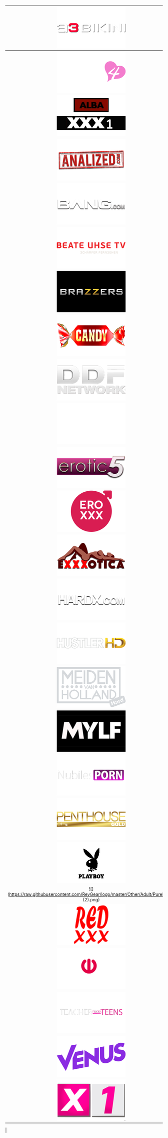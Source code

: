 | ![](https://raw.githubusercontent.com/RevGear/logo/master/Other/Adult/A3Bikini.png)| ![](https://raw.githubusercontent.com/RevGear/logo/master/Other/Adult/AdultChannel.png)| ![](https://raw.githubusercontent.com/RevGear/logo/master/Other/Adult/AdultChannel1.png)| ![](https://raw.githubusercontent.com/RevGear/logo/master/Other/Adult/AdultChannel2.png)| ![](https://raw.githubusercontent.com/RevGear/logo/master/Other/Adult/AdultChannel3.png)| 
|:---:|:---:|:---:|:---:|:---:| 
| ![](https://raw.githubusercontent.com/RevGear/logo/master/Other/Adult/AdultChannel4.png)| ![](https://raw.githubusercontent.com/RevGear/logo/master/Other/Adult/AdultChannel5.png)| ![](https://raw.githubusercontent.com/RevGear/logo/master/Other/Adult/AdultChannel6.png)| ![](https://raw.githubusercontent.com/RevGear/logo/master/Other/Adult/AdultChannel7.png)| ![](https://raw.githubusercontent.com/RevGear/logo/master/Other/Adult/AdultTime.png)| 
| ![](https://raw.githubusercontent.com/RevGear/logo/master/Other/Adult/Alba1.png)| ![](https://raw.githubusercontent.com/RevGear/logo/master/Other/Adult/Alba2.png)| ![](https://raw.githubusercontent.com/RevGear/logo/master/Other/Adult/Alba3.png)| ![](https://raw.githubusercontent.com/RevGear/logo/master/Other/Adult/Alba4.png)| ![](https://raw.githubusercontent.com/RevGear/logo/master/Other/Adult/Alba5.png)| 
| ![](https://raw.githubusercontent.com/RevGear/logo/master/Other/Adult/Analized.png)| ![](https://raw.githubusercontent.com/RevGear/logo/master/Other/Adult/Babes.png)| ![](https://raw.githubusercontent.com/RevGear/logo/master/Other/Adult/Babestation.png)| ![](https://raw.githubusercontent.com/RevGear/logo/master/Other/Adult/BabesTV.png)| ![](https://raw.githubusercontent.com/RevGear/logo/master/Other/Adult/BalkanErotic.png)| 
| ![](https://raw.githubusercontent.com/RevGear/logo/master/Other/Adult/Bang.png)| ![](https://raw.githubusercontent.com/RevGear/logo/master/Other/Adult/BangBros.png)| ![](https://raw.githubusercontent.com/RevGear/logo/master/Other/Adult/BangU.png)| ![](https://raw.githubusercontent.com/RevGear/logo/master/Other/Adult/BarelyLegalTV.png)| ![](https://raw.githubusercontent.com/RevGear/logo/master/Other/Adult/BarelyLegalTV_1.png)| 
| ![](https://raw.githubusercontent.com/RevGear/logo/master/Other/Adult/BeateUhseTV.png)| ![](https://raw.githubusercontent.com/RevGear/logo/master/Other/Adult/Bizarre.png)| ![](https://raw.githubusercontent.com/RevGear/logo/master/Other/Adult/Blacked.png)| ![](https://raw.githubusercontent.com/RevGear/logo/master/Other/Adult/BlackedRaw.png)| ![](https://raw.githubusercontent.com/RevGear/logo/master/Other/Adult/BlueHustler.png)| 
| ![](https://raw.githubusercontent.com/RevGear/logo/master/Other/Adult/Brazzers.png)| ![](https://raw.githubusercontent.com/RevGear/logo/master/Other/Adult/BrazzersTV.png)| ![](https://raw.githubusercontent.com/RevGear/logo/master/Other/Adult/BrazzersTVEurope.png)| ![](https://raw.githubusercontent.com/RevGear/logo/master/Other/Adult/btp_logo.png)| ![](https://raw.githubusercontent.com/RevGear/logo/master/Other/Adult/BungaBunga.png)| 
| ![](https://raw.githubusercontent.com/RevGear/logo/master/Other/Adult/CandyTV.png)| ![](https://raw.githubusercontent.com/RevGear/logo/master/Other/Adult/CherryPimps.png)| ![](https://raw.githubusercontent.com/RevGear/logo/master/Other/Adult/CumLouder.png)| ![](https://raw.githubusercontent.com/RevGear/logo/master/Other/Adult/DaughterSwap.png)| ![](https://raw.githubusercontent.com/RevGear/logo/master/Other/Adult/DayWithAPornstar.png)| 
| ![](https://raw.githubusercontent.com/RevGear/logo/master/Other/Adult/DDFNetwork.png)| ![](https://raw.githubusercontent.com/RevGear/logo/master/Other/Adult/DigitalPlayground.png)| ![](https://raw.githubusercontent.com/RevGear/logo/master/Other/Adult/DorcelClub.png)| ![](https://raw.githubusercontent.com/RevGear/logo/master/Other/Adult/DorcelTV.png)| ![](https://raw.githubusercontent.com/RevGear/logo/master/Other/Adult/DorcelXXX.png)| 
| ![](https://raw.githubusercontent.com/RevGear/logo/master/Other/Adult/Dusk.png)| ![](https://raw.githubusercontent.com/RevGear/logo/master/Other/Adult/Erotic.png)| ![](https://raw.githubusercontent.com/RevGear/logo/master/Other/Adult/Erotic2.png)| ![](https://raw.githubusercontent.com/RevGear/logo/master/Other/Adult/Erotic3.png)| ![](https://raw.githubusercontent.com/RevGear/logo/master/Other/Adult/Erotic4.png)| 
| ![](https://raw.githubusercontent.com/RevGear/logo/master/Other/Adult/Erotic5.png)| ![](https://raw.githubusercontent.com/RevGear/logo/master/Other/Adult/Erotic6.png)| ![](https://raw.githubusercontent.com/RevGear/logo/master/Other/Adult/Erotic7.png)| ![](https://raw.githubusercontent.com/RevGear/logo/master/Other/Adult/Erotic8.png)| ![](https://raw.githubusercontent.com/RevGear/logo/master/Other/Adult/EroxHD.png)| 
| ![](https://raw.githubusercontent.com/RevGear/logo/master/Other/Adult/EroxxxHD.png)| ![](https://raw.githubusercontent.com/RevGear/logo/master/Other/Adult/EvilAngel.png)| ![](https://raw.githubusercontent.com/RevGear/logo/master/Other/Adult/Extasy.png)| ![](https://raw.githubusercontent.com/RevGear/logo/master/Other/Adult/Extasy4K.png)| ![](https://raw.githubusercontent.com/RevGear/logo/master/Other/Adult/Extreme.png)| 
| ![](https://raw.githubusercontent.com/RevGear/logo/master/Other/Adult/Exxxotica.png)| ![](https://raw.githubusercontent.com/RevGear/logo/master/Other/Adult/FakeTaxi.png)| ![](https://raw.githubusercontent.com/RevGear/logo/master/Other/Adult/FashionTV.png)| ![](https://raw.githubusercontent.com/RevGear/logo/master/Other/Adult/FemJoy.png)| ![](https://raw.githubusercontent.com/RevGear/logo/master/Other/Adult/FrenchLover.png)| 
| ![](https://raw.githubusercontent.com/RevGear/logo/master/Other/Adult/HardX.png)| ![](https://raw.githubusercontent.com/RevGear/logo/master/Other/Adult/Hot.png)| ![](https://raw.githubusercontent.com/RevGear/logo/master/Other/Adult/HotPleasure.png)| ![](https://raw.githubusercontent.com/RevGear/logo/master/Other/Adult/HotWifeXXX.png)| ![](https://raw.githubusercontent.com/RevGear/logo/master/Other/Adult/HotXXL.png)| 
| ![](https://raw.githubusercontent.com/RevGear/logo/master/Other/Adult/HustlerHD.png)| ![](https://raw.githubusercontent.com/RevGear/logo/master/Other/Adult/HustlerTV.png)| ![](https://raw.githubusercontent.com/RevGear/logo/master/Other/Adult/LeoTV.png)| ![](https://raw.githubusercontent.com/RevGear/logo/master/Other/Adult/Lesbea.png)| ![](https://raw.githubusercontent.com/RevGear/logo/master/Other/Adult/MeidenVanHolland.png)| 
| ![](https://raw.githubusercontent.com/RevGear/logo/master/Other/Adult/MeidenvanHollandHard.png)| ![](https://raw.githubusercontent.com/RevGear/logo/master/Other/Adult/MeidenvanHolland_1.png)| ![](https://raw.githubusercontent.com/RevGear/logo/master/Other/Adult/MomsTeachSex.png)| ![](https://raw.githubusercontent.com/RevGear/logo/master/Other/Adult/MyDirtyHobby.png)| ![](https://raw.githubusercontent.com/RevGear/logo/master/Other/Adult/MyFamilyPies.png)| 
| ![](https://raw.githubusercontent.com/RevGear/logo/master/Other/Adult/MYLF.png)| ![](https://raw.githubusercontent.com/RevGear/logo/master/Other/Adult/NaughtyAmerica.png)| ![](https://raw.githubusercontent.com/RevGear/logo/master/Other/Adult/Nuart.png)| ![](https://raw.githubusercontent.com/RevGear/logo/master/Other/Adult/Nubiles.png)| ![](https://raw.githubusercontent.com/RevGear/logo/master/Other/Adult/NubilesCasting.png)| 
| ![](https://raw.githubusercontent.com/RevGear/logo/master/Other/Adult/NubilesPorn.png)| ![](https://raw.githubusercontent.com/RevGear/logo/master/Other/Adult/Olala.png)| ![](https://raw.githubusercontent.com/RevGear/logo/master/Other/Adult/PassieXXX.png)| ![](https://raw.githubusercontent.com/RevGear/logo/master/Other/Adult/PassionXXX.png)| ![](https://raw.githubusercontent.com/RevGear/logo/master/Other/Adult/PenthouseBlack.png)| 
| ![](https://raw.githubusercontent.com/RevGear/logo/master/Other/Adult/PenthouseGold.png)| ![](https://raw.githubusercontent.com/RevGear/logo/master/Other/Adult/PenthousePassion.png)| ![](https://raw.githubusercontent.com/RevGear/logo/master/Other/Adult/PenthouseQuickies.png)| ![](https://raw.githubusercontent.com/RevGear/logo/master/Other/Adult/PetiteHDPorn.png)| ![](https://raw.githubusercontent.com/RevGear/logo/master/Other/Adult/PinkOClub.png)| 
| ![](https://raw.githubusercontent.com/RevGear/logo/master/Other/Adult/Playboy.png)| ![](https://raw.githubusercontent.com/RevGear/logo/master/Other/Adult/PlayboyTV.png)| ![](https://raw.githubusercontent.com/RevGear/logo/master/Other/Adult/PrincessCum.png)| ![](https://raw.githubusercontent.com/RevGear/logo/master/Other/Adult/Private.png)| ![](https://raw.githubusercontent.com/RevGear/logo/master/Other/Adult/PrivateTV.png)| 
| ![](https://raw.githubusercontent.com/RevGear/logo/master/Other/Adult/PureBabes (2).png)| ![](https://raw.githubusercontent.com/RevGear/logo/master/Other/Adult/RealityKings.png)| ![](https://raw.githubusercontent.com/RevGear/logo/master/Other/Adult/RealityKingsTV.png)| ![](https://raw.githubusercontent.com/RevGear/logo/master/Other/Adult/RedlightHD.png)| ![](https://raw.githubusercontent.com/RevGear/logo/master/Other/Adult/RedLips.png)| 
| ![](https://raw.githubusercontent.com/RevGear/logo/master/Other/Adult/RedXXX.png)| ![](https://raw.githubusercontent.com/RevGear/logo/master/Other/Adult/RusskayaNoch.png)| ![](https://raw.githubusercontent.com/RevGear/logo/master/Other/Adult/SecretCircle.png)| ![](https://raw.githubusercontent.com/RevGear/logo/master/Other/Adult/Sextreme.png)| ![](https://raw.githubusercontent.com/RevGear/logo/master/Other/Adult/SexyHot.png)| 
| ![](https://raw.githubusercontent.com/RevGear/logo/master/Other/Adult/Shalun.png)| ![](https://raw.githubusercontent.com/RevGear/logo/master/Other/Adult/Silk.png)| ![](https://raw.githubusercontent.com/RevGear/logo/master/Other/Adult/SINematica.png)| ![](https://raw.githubusercontent.com/RevGear/logo/master/Other/Adult/StepSiblingsCaught.png)| ![](https://raw.githubusercontent.com/RevGear/logo/master/Other/Adult/SuperOneHD.png)| 
| ![](https://raw.githubusercontent.com/RevGear/logo/master/Other/Adult/TeacherFucksTeens.png)| ![](https://raw.githubusercontent.com/RevGear/logo/master/Other/Adult/TeacherFucksTeens_1.png)| ![](https://raw.githubusercontent.com/RevGear/logo/master/Other/Adult/TrueAmateurs.png)| ![](https://raw.githubusercontent.com/RevGear/logo/master/Other/Adult/Tushy.png)| ![](https://raw.githubusercontent.com/RevGear/logo/master/Other/Adult/TushyRaw.png)| 
| ![](https://raw.githubusercontent.com/RevGear/logo/master/Other/Adult/Venus.png)| ![](https://raw.githubusercontent.com/RevGear/logo/master/Other/Adult/VividRed.png)| ![](https://raw.githubusercontent.com/RevGear/logo/master/Other/Adult/VividTouch.png)| ![](https://raw.githubusercontent.com/RevGear/logo/master/Other/Adult/VividTVEurope.png)| ![](https://raw.githubusercontent.com/RevGear/logo/master/Other/Adult/VixenTV.png)| 
| ![](https://raw.githubusercontent.com/RevGear/logo/master/Other/Adult/X1.png)| ![](https://raw.githubusercontent.com/RevGear/logo/master/Other/Adult/XXL.png)| ![](https://raw.githubusercontent.com/RevGear/logo/master/Other/Adult/XYMax.png)| ![](https://raw.githubusercontent.com/RevGear/logo/master/Other/Adult/XYMix.png)| ![](https://raw.githubusercontent.com/RevGear/logo/master/Other/Adult/XYPlus.png)| 
 | 
